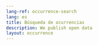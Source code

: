 ```yaml
---
lang-ref: occurrence-search
lang: es
title: Búsqueda de ocurrencias
description: We publish open data
layout: occurrence
---
```

